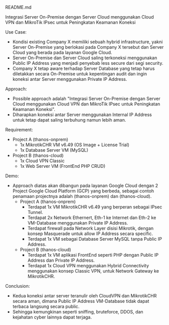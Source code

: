 README.md

Integrasi Server On-Premise dengan Server Cloud menggunakan Cloud VPN dan MikroTik IPsec untuk Peningkatan Keamanan Koneksi
        
Use Case:
- Kondisi existing Company X memiliki sebuah hybrid infrastructure, yakni Server On-Premise yang berlokasi pada Company X tersebut dan Server Cloud yang berada pada layanan Google Cloud.
- Server On-Premise dan Server Cloud saling terkoneksi menggunakan Public IP Address yang menjadi penyebab less secure dari segi security.
- Company X tetap aware terhadap Server Database yang tetap harus diletakkan secara On-Premise untuk kepentingan audit dan ingin koneksi antar Server menggunakan Private IP Address.

Approach:
- Possible approach adalah "Integrasi Server On-Premise dengan Server Cloud menggunakan Cloud VPN dan MikroTik IPsec untuk Peningkatan Keamanan Koneksi".
- Diharapkan koneksi antar Server menggunakan Internal IP Address untuk tetap dapat saling terbuhung namun lebih aman.


Requirement:
- Project A (thanos-onprem)
  - 1x MikrotikCHR VM v6.49 (OS Image + License Trial)
  - 1x Database Server VM (MySQL)
- Project B (thanos-cloud)
  - 1x Cloud VPN Classic
  - 1x Web Server VM (FrontEnd PHP CRUD)

Demo:
- Approach diatas akan dibangun pada layanan Google Cloud dengan 2 Project Google Cloud Platform (GCP) yang berbeda, sebagai contoh penamaan projectnya adalah (thanos-onprem) dan (thanos-cloud).
  - Project A (thanos-onprem)
    - Terdapat 1x VM MikrotikCHR v6.49 yang berperan sebagai IPsec Tunnel.
    - Terdapat 2x Network Ethernert, Eth-1 ke Internet dan Eth-2 ke VM-Database menggunakan Private IP Address.
    - Terdapat firewall pada Network Layer disisi Mikrotik, dengan konsep Masquerade untuk allow IP Address secara specific.
    - Terdapat 1x VM sebagai Database Server MySQL tanpa Public IP Address.
  - Project B (thanos-cloud)
    - Terdapat 1x VM aplikasi FrontEnd seperti PHP dengan Public IP Address dan Private IP Address.
    - Terdapat 1x Cloud VPN menggunakan Hybrid Connectivity menggunakan konsep Classic VPN, untuk Network Gateway ke MikrotikCHR.                

Conclusion:
- Kedua koneksi antar server teranulir oleh CloudVPN dan MikrotikCHR secara aman, dimana Public IP Address VM-Database tidak dapat terbaca langsung secara public.
- Sehingga kemungkinan seperti sniffing, bruteforce, DDOS, dan kejahatan cyber lainnya dapat terjaga.
